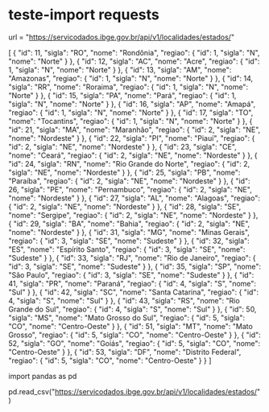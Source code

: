 # teste-import requests
url = "https://servicodados.ibge.gov.br/api/v1/localidades/estados/"

[
  {
    "id": 11,
    "sigla": "RO",
    "nome": "Rondônia",
    "regiao": {
      "id": 1,
      "sigla": "N",
      "nome": "Norte"
    }
   },
  {
    "id": 12,
    "sigla": "AC",
    "nome": "Acre",
    "regiao": {
      "id": 1,
      "sigla": "N",
      "nome": "Norte"
    }
  },
  {
    "id": 13,
    "sigla": "AM",
    "nome": "Amazonas",
    "regiao": {
      "id": 1,
      "sigla": "N",
      "nome": "Norte"
    }
  },
  {
    "id": 14,
    "sigla": "RR",
    "nome": "Roraima",
    "regiao": {
      "id": 1,
      "sigla": "N",
      "nome": "Norte"
    }
  },
  {
    "id": 15,
    "sigla": "PA",
    "nome": "Pará",
    "regiao": {
      "id": 1,
      "sigla": "N",
      "nome": "Norte"
    }
  },
  {
    "id": 16,
    "sigla": "AP",
    "nome": "Amapá",
    "regiao": {
      "id": 1,
      "sigla": "N",
      "nome": "Norte"
    }
  },
  {
    "id": 17,
    "sigla": "TO",
    "nome": "Tocantins",
    "regiao": {
      "id": 1,
      "sigla": "N",
      "nome": "Norte"
    }
  },
  {
    "id": 21,
    "sigla": "MA",
    "nome": "Maranhão",
    "regiao": {
      "id": 2,
      "sigla": "NE",
      "nome": "Nordeste"
    }
  },
  {
    "id": 22,
    "sigla": "PI",
    "nome": "Piauí",
    "regiao": {
      "id": 2,
      "sigla": "NE",
      "nome": "Nordeste"
    }
  },
  {
    "id": 23,
    "sigla": "CE",
    "nome": "Ceará",
    "regiao": {
      "id": 2,
      "sigla": "NE",
      "nome": "Nordeste"
    }
  },
  {
    "id": 24,
    "sigla": "RN",
    "nome": "Rio Grande do Norte",
    "regiao": {
      "id": 2,
      "sigla": "NE",
      "nome": "Nordeste"
    }
  },
  {
    "id": 25,
    "sigla": "PB",
    "nome": "Paraíba",
    "regiao": {
      "id": 2,
      "sigla": "NE",
      "nome": "Nordeste"
    }
  },
  {
    "id": 26,
    "sigla": "PE",
    "nome": "Pernambuco",
    "regiao": {
      "id": 2,
      "sigla": "NE",
      "nome": "Nordeste"
    }
  },
  {
    "id": 27,
    "sigla": "AL",
    "nome": "Alagoas",
    "regiao": {
      "id": 2,
      "sigla": "NE",
      "nome": "Nordeste"
    }
  },
  {
    "id": 28,
    "sigla": "SE",
    "nome": "Sergipe",
    "regiao": {
      "id": 2,
      "sigla": "NE",
      "nome": "Nordeste"
    }
  },
  {
    "id": 29,
    "sigla": "BA",
    "nome": "Bahia",
    "regiao": {
      "id": 2,
      "sigla": "NE",
      "nome": "Nordeste"
    }
  },
  {
    "id": 31,
    "sigla": "MG",
    "nome": "Minas Gerais",
    "regiao": {
      "id": 3,
      "sigla": "SE",
      "nome": "Sudeste"
    }
  },
  {
    "id": 32,
    "sigla": "ES",
    "nome": "Espírito Santo",
    "regiao": {
      "id": 3,
      "sigla": "SE",
      "nome": "Sudeste"
    }
  },
  {
    "id": 33,
    "sigla": "RJ",
    "nome": "Rio de Janeiro",
    "regiao": {
      "id": 3,
      "sigla": "SE",
      "nome": "Sudeste"
    }
  },
  {
    "id": 35,
    "sigla": "SP",
    "nome": "São Paulo",
    "regiao": {
      "id": 3,
      "sigla": "SE",
      "nome": "Sudeste"
    }
  },
  {
    "id": 41,
    "sigla": "PR",
    "nome": "Paraná",
    "regiao": {
      "id": 4,
      "sigla": "S",
      "nome": "Sul"
    }
  },
  {
    "id": 42,
    "sigla": "SC",
    "nome": "Santa Catarina",
    "regiao": {
      "id": 4,
      "sigla": "S",
      "nome": "Sul"
    }
  },
  {
    "id": 43,
    "sigla": "RS",
    "nome": "Rio Grande do Sul",
    "regiao": {
      "id": 4,
      "sigla": "S",
      "nome": "Sul"
    }
  },
  {
    "id": 50,
    "sigla": "MS",
    "nome": "Mato Grosso do Sul",
    "regiao": {
      "id": 5,
      "sigla": "CO",
      "nome": "Centro-Oeste"
    }
  },
  {
    "id": 51,
    "sigla": "MT",
    "nome": "Mato Grosso",
    "regiao": {
      "id": 5,
      "sigla": "CO",
      "nome": "Centro-Oeste"
    }
  },
  {
    "id": 52,
    "sigla": "GO",
    "nome": "Goiás",
    "regiao": {
      "id": 5,
      "sigla": "CO",
      "nome": "Centro-Oeste"
    }
  },
  {
    "id": 53,
    "sigla": "DF",
    "nome": "Distrito Federal",
    "regiao": {
      "id": 5,
      "sigla": "CO",
      "nome": "Centro-Oeste"
    }
  }
]

import pandas as pd

pd.read_csv("https://servicodados.ibge.gov.br/api/v1/localidades/estados/")
